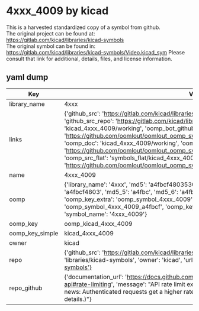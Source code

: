 # 4xxx_4009 by kicad  
This is a harvested standardized copy of a symbol from github.  
The original project can be found at:  
https://gitlab.com/kicad/libraries/kicad-symbols  
The original symbol can be found in:
https://gitlab.com/kicad/libraries/kicad-symbols/Video.kicad_sym
Please consult that link for additional, details, files, and license information.  
## yaml dump  
| Key | Value |  
| --- | --- |  
| library_name | 4xxx |  
| links | {'github_src': 'https://gitlab.com/kicad/libraries/kicad-symbols/Video.kicad_sym', 'github_src_repo': 'https://gitlab.com/kicad/libraries/kicad-symbols', 'oomp_bot': 'kicad_4xxx_4009/working', 'oomp_bot_github': 'https://github.com/oomlout/oomlout_oomp_symbol_bot/tree/main/kicad_4xxx_4009/working', 'oomp_doc': 'kicad_4xxx_4009/working', 'oomp_doc_github': 'https://github.com/oomlout/oomlout_oomp_symbol_doc/tree/main/kicad_4xxx_4009/working', 'oomp_src_flat': 'symbols_flat/kicad_4xxx_4009/working', 'oomp_src_flat_github': 'https://github.com/oomlout/oomlout_oomp_symbol_src/tree/main/kicad_4xxx_4009/working'} |  
| name | 4xxx_4009 |  
| oomp | {'library_name': '4xxx', 'md5': 'a4fbcf48035306c2ebe3f39e68bce154', 'md5_10': 'a4fbcf4803', 'md5_5': 'a4fbc', 'md5_6': 'a4fbcf', 'oomp_key': 'oomp_4xxx_4009', 'oomp_key_extra': 'oomp_symbol_4xxx_4009', 'oomp_key_full': 'oomp_symbol_4xxx_4009_a4fbcf', 'oomp_key_simple': '4xxx_4009', 'owner_name': 'kicad', 'symbol_name': '4xxx_4009'} |  
| oomp_key | oomp_kicad_4xxx_4009 |  
| oomp_key_simple | kicad_4xxx_4009 |  
| owner | kicad |  
| repo | {'github_src': 'https://gitlab.com/kicad/libraries/kicad-symbols/Video.kicad_sym', 'name': 'libraries/kicad-symbols', 'owner': 'kicad', 'url': 'https://gitlab.com/kicad/libraries/kicad-symbols'} |  
| repo_github | {'documentation_url': 'https://docs.github.com/rest/overview/resources-in-the-rest-api#rate-limiting', 'message': "API rate limit exceeded for 84.66.173.59. (But here's the good news: Authenticated requests get a higher rate limit. Check out the documentation for more details.)"} |  

